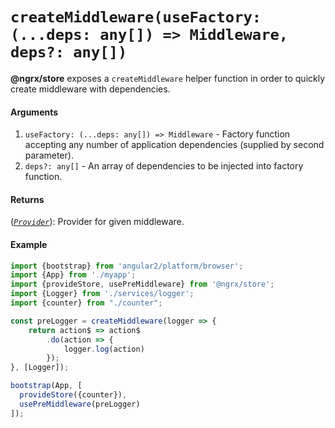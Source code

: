 # `createMiddleware(useFactory: (...deps: any[]) => Middleware, deps?: any[])`

__@ngrx/store__ exposes a `createMiddleware` helper function in order to quickly create middleware with dependencies.
#### Arguments
1. `useFactory: (...deps: any[]) => Middleware` - Factory function accepting any number of application dependencies (supplied by second parameter). 
2. `deps?: any[]` - An array of dependencies to be injected into factory function.

#### Returns
([*`Provider`*](https://angular.io/docs/ts/latest/api/core/Provider-class.html)): Provider for given middleware.

#### Example
```ts
import {bootstrap} from 'angular2/platform/browser';
import {App} from './myapp';
import {provideStore, usePreMiddleware} from '@ngrx/store';
import {Logger} from './services/logger';
import {counter} from "./counter";

const preLogger = createMiddleware(logger => {
    return action$ => action$
        .do(action => {
            logger.log(action)
        });
}, [Logger]);

bootstrap(App, [
  provideStore({counter}),
  usePreMiddleware(preLogger)
]);
```
